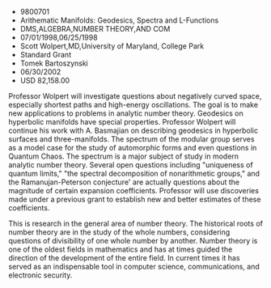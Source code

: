 
* 9800701
* Arithematic Manifolds: Geodesics, Spectra and L-Functions
* DMS,ALGEBRA,NUMBER THEORY,AND COM
* 07/01/1998,06/25/1998
* Scott Wolpert,MD,University of Maryland, College Park
* Standard Grant
* Tomek Bartoszynski
* 06/30/2002
* USD 82,158.00

Professor Wolpert will investigate questions about negatively curved space,
especially shortest paths and high-energy oscillations. The goal is to make new
applications to problems in analytic number theory. Geodesics on hyperbolic
manifolds have special properties. Professor Wolpert will continue his work with
A. Basmajian on describing geodesics in hyperbolic surfaces and three-manifolds.
The spectrum of the modular group serves as a model case for the study of
automorphic forms and even questions in Quantum Chaos. The spectrum is a major
subject of study in modern analytic number theory. Several open questions
including "uniqueness of quantum limits," "the spectral decomposition of
nonarithmetic groups," and the Ramanujan-Peterson conjecture' are actually
questions about the magnitude of certain expansion coefficients. Professor will
use discoveries made under a previous grant to establish new and better
estimates of these coefficients.

This is research in the general area of number theory. The historical roots of
number theory are in the study of the whole numbers, considering questions of
divisibility of one whole number by another. Number theory is one of the oldest
fields in mathematics and has at times guided the direction of the development
of the entire field. In current times it has served as an indispensable tool in
computer science, communications, and electronic security.
